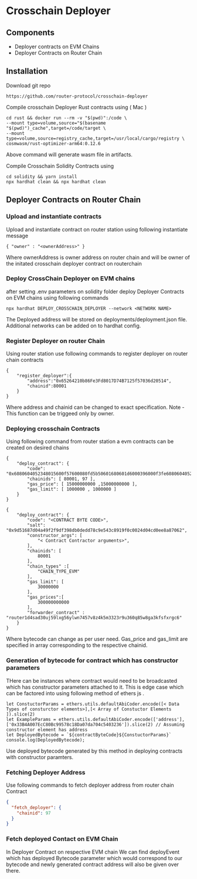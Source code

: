 # Crosschain Deployer

## Components 

- Deployer contracts on EVM Chains 
- Deployer Contracts on Router Chain 

## Installation 

Download git repo

    https://github.com/router-protocol/crosschain-deployer

Compile crosschain Deployer Rust contracts using ( Mac )

    cd rust && docker run --rm -v "$(pwd)":/code \
    --mount type=volume,source="$(basename "$(pwd)")_cache",target=/code/target \
    --mount type=volume,source=registry_cache,target=/usr/local/cargo/registry \
    cosmwasm/rust-optimizer-arm64:0.12.6

Above command will generate wasm file in artifacts. 
        
Compile Crosschain Solidity Contracts using 

    cd solidity && yarn install 
    npx hardhat clean && npx hardhat clean 


## Deployer Contracts on Router Chain 

### Upload and instantiate contracts 

Upload and instantiate contract on router station using following instantiate message 

    { "owner" : "<ownerAddress>" }

Where ownerAddress is owner address on router chain and will be owner of the initated crosschain deployer contract on routerchain

### Deploy CrossChain Deployer on EVM chains 

after setting .env parameters on solidity folder deploy Deployer Contracts on EVM chains using following commands 

    npx hardhat DEPLOY_CROSSCHAIN_DEPLOYER --network <NETWORK NAME>

The Deployed address will be stored on deployments/deployment.json file. Additional networks can be added on to hardhat config.

### Register Deployer on router Chain 

Using router station use following commands to register deployer on router chain contracts 

    {
        "register_deployer":{
            "address":"0x65264210b86Fe3Fd8017D74B7125f57036d20514",
            "chainid":80001
        }
    }

Where address and chainid can be changed to exact specification.
Note - This function can be triggeed only by owner. 

### Deploying crosschain Contracts 

Using following command from router station a evm contracts can be created on desired chains 

    {
        "deploy_contract": {
            "code": "0x6080604052348015600f57600080fd5b50601680601d6000396000f3fe6080604052600080fdfea164736f6c6343000804000a",
            "chainids": [ 80001, 97 ],
            "gas_price": [ 15000000000 ,15000000000 ],
            "gas_limit": [ 1000000 , 1000000 ] 
        }
    }

    {
        "deploy_contract": {
            "code": "<CONTRACT BYTE CODE>",
            "salt": "0x9d51687d04a49f2f9df398db0dedd78c9e543c8919f0c0024d04cd0ee8a87062",
            "constructor_args": [
                "< Contract Contractor arguments>",
            ],
            "chainids": [
                80001
            ],
            "chain_types" :[
                "CHAIN_TYPE_EVM"
            ],
            "gas_limit": [
                30000000
            ],
            "gas_prices":[
                300000000000
            ],
            "forwarder_contract" : "router1d4sad30uj59lxg56ylwn7457v8z4k5m3323r9u360q85w8ga3kfsfxrgc6"
        }
    }


Where bytecode can change as per user need. Gas_price and gas_limit are specified in array corresponding to the respective chainid. 

### Generation of bytecode for contract which has constructor parameters

THere can be instances where contract would need to be broadcasted which has constructor parameters attached to it. 
This is edge case which can be factored into using following method of ethers js .

```
let ConstuctorParams = ethers.utils.defaultAbiCoder.encode([< Data Types of consturctor elements>],[< Array of Constuctor Elements ]).slice(2)
let ExampleParams = ethers.utils.defaultAbiCoder.encode(['address'],['0x33B4A007EcC80Bc99578c18Da07da704c5403236']).slice(2) // Assuming constructor element has address 
let DeployedBytecode = `${contractByteCode}${ConstuctorParams}`
console.log(DeployedBytecode);

```

Use deployed bytecode generated by this method in deploying contracts with constructor paramters.

### Fetching Deployer Address 

Use following commands to fetch deployer address from router chain Contract 

```json
{
  "fetch_deployer": {
    "chainid": 97
  }
}
```

### Fetch deployed Contact on EVM Chain 

In Deployer Contract on respective EVM chain We can find deployEvent which has deployed Bytecode parameter which would correspond to our bytecode and newly generated contract address will also be given over there. 